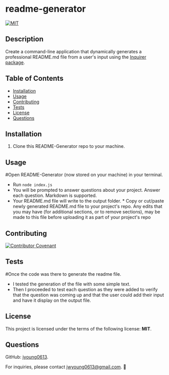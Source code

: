 # readme-generator

  [![MIT](https://img.shields.io/badge/License-MIT-blue.svg)](https://opensource.org/licenses/MIT)

  ## Description
  Create a command-line application that dynamically generates a professional README.md file from a user's input using the [Inquirer package](https://www.npmjs.com/package/inquirer).

  ## Table of Contents
  - [Installation](#Installation)
  - [Usage](#Usage)
  - [Contributing](#Contributing)
  - [Tests](#Tests)
  - [License](#License)
  - [Questions](#Questions)

  ## Installation
  1. Clone this README-Generator repo to your machine. 

  ## Usage
  #Open README-Generator (now stored on your machine) in your terminal. 
  * Run ``` node index.js ``` 
  * You will be prompted to answer questions about your project. Answer each question. Markdown is supported. 
  * Your README.md file will write to the output folder. * Copy or cut/paste newly generated README.md file to your project's repo. Any edits that you may have (for additional sections, or to remove sections), may be made to this file before uploading it as part of your project's repo

  ## Contributing
  [![Contributor Covenant](https://img.shields.io/badge/Contributor%20Covenant-2.1-4baaaa.svg)](code_of_conduct.md)

  ## Tests
  #Once the code was there to generate the readme file.  
  * I tested the generation of the file with some simple text.  
  * Then I proceeded to test each question as they were added to verify that the question was coming up and that the user could add their input and have it display on the output     file.

  ## License
  This project is licensed under the terms of the following license: **MIT**.

  ## Questions
  GitHub: [jyoung0613](https://github.com/jyoung0613).  

  For inquiries, please contact jwyoung0613@gmail.com.  :slightly_smiling_face:
